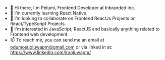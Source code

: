 
- 👋 Hi there, I'm Pelumi, Frontend Developer at Inbranded Inc.
- 🌱 I’m currently learning React Native.
- 👯 I’m looking to collaborate on Frontend ReactJs Projects or React/TypeScript Projects.
- 👀 I'm interested in JavaScript, ReactJS and basically anything related to Frontend web development.
- 📫 To reach me, you can send me an email at odumosuoluwapm@gmail.com or via linked in at: https://www.linkedin.com/in/oluwapm/
